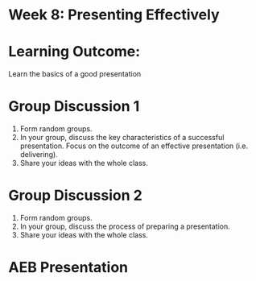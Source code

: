 # Week 8: Presenting Effectively

# Learning Outcome:

Learn the basics of a good presentation


# Group Discussion 1

  1. Form random groups.
  2. In your group, discuss the key characteristics of a successful presentation. Focus on the outcome of an effective presentation (i.e. delivering).
  3. Share your ideas with the whole class.
  
  
  
# Group Discussion 2

  1. Form random groups.
  2. In your group, discuss the process of preparing a presentation.
  3. Share your ideas with the whole class.
  

# AEB Presentation











